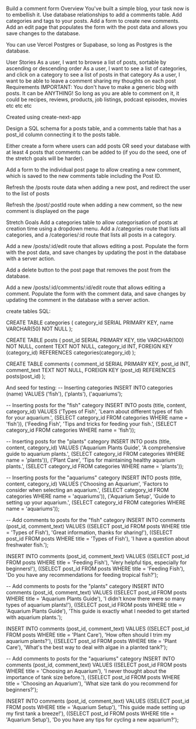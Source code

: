 Build a comment form
Overview
You've built a simple blog, your task now is to embellish it. Use database relationships to add a comments table. Add categories and tags to your posts. Add a form to create new comments. Add an edit page that populates the form with the post data and allows you save changes to the database.

You can use Vercel Postgres or Supabase, so long as Postgres is the database.

User Stories
As a user, I want to browse a list of posts, sortable by ascending or descending order
As a user, I want to see a list of categories, and click on a category to see a list of posts in that category
As a user, I want to be able to leave a comment sharing my thoughts on each post
Requirements
IMPORTANT: You don't have to make a generic blog with posts. It can be ANYTHING! So long as you are able to comment on it, it could be recipes, reviews, products, job listings, podcast episodes, movies etc etc etc

Created using create-next-app

Design a SQL schema for a posts table, and a comments table that has a post_id column connecting it to the posts table.

Either create a form where users can add posts OR seed your database with at least 4 posts that comments can be added to (if you do the seed, one of the stretch goals will be harder).

Add a form to the individual post page to allow creating a new comment, which is saved to the new comments table including the Post ID.

Refresh the /posts route data when adding a new post, and redirect the user to the list of posts

Refresh the /post/:postId route when adding a new comment, so the new comment is displayed on the page

Stretch Goals
Add a categories table to allow categorisation of posts at creation time using a dropdown menu. Add a /categories route that lists all categories, and a /categories/:id route that lists all posts in a category.

Add a new /posts/:id/edit route that allows editing a post. Populate the form with the post data, and save changes by updating the post in the database with a server action.

Add a delete button to the post page that removes the post from the database.

Add a new /posts/:id/comments/:id/edit route that allows editing a comment. Populate the form with the comment data, and save changes by updating the comment in the database with a server action.


create tables SQL:

CREATE TABLE categories (
    category_id SERIAL PRIMARY KEY,
    name VARCHAR(50) NOT NULL
);

CREATE TABLE posts (
    post_id SERIAL PRIMARY KEY,
    title VARCHAR(100) NOT NULL,
    content TEXT NOT NULL,
    category_id INT,
    FOREIGN KEY (category_id) REFERENCES categories(category_id)
);

CREATE TABLE comments (
    comment_id SERIAL PRIMARY KEY,
    post_id INT,
    comment_text TEXT NOT NULL,
    FOREIGN KEY (post_id) REFERENCES posts(post_id)
);

And seed for testing:
-- Inserting categories
INSERT INTO categories (name) VALUES ('fish'), ('plants'), ('aquariums');

-- Inserting posts for the "fish" category
INSERT INTO posts (title, content, category_id) 
VALUES 
('Types of Fish', 'Learn about different types of fish for your aquarium.', (SELECT category_id FROM categories WHERE name = 'fish')),
('Feeding Fish', 'Tips and tricks for feeding your fish.', (SELECT category_id FROM categories WHERE name = 'fish'));

-- Inserting posts for the "plants" category
INSERT INTO posts (title, content, category_id) 
VALUES 
('Aquarium Plants Guide', 'A comprehensive guide to aquarium plants.', (SELECT category_id FROM categories WHERE name = 'plants')),
('Plant Care', 'Tips for maintaining healthy aquarium plants.', (SELECT category_id FROM categories WHERE name = 'plants'));

-- Inserting posts for the "aquariums" category
INSERT INTO posts (title, content, category_id) 
VALUES 
('Choosing an Aquarium', 'Factors to consider when selecting an aquarium.', (SELECT category_id FROM categories WHERE name = 'aquariums')),
('Aquarium Setup', 'Guide to setting up your aquarium.', (SELECT category_id FROM categories WHERE name = 'aquariums'));

-- Add comments to posts for the "fish" category
INSERT INTO comments (post_id, comment_text) 
VALUES 
((SELECT post_id FROM posts WHERE title = 'Types of Fish'), 'Great information, thanks for sharing!'),
((SELECT post_id FROM posts WHERE title = 'Types of Fish'), 'I have a question about freshwater fish.');

INSERT INTO comments (post_id, comment_text) 
VALUES 
((SELECT post_id FROM posts WHERE title = 'Feeding Fish'), 'Very helpful tips, especially for beginners!'),
((SELECT post_id FROM posts WHERE title = 'Feeding Fish'), 'Do you have any recommendations for feeding tropical fish?');

-- Add comments to posts for the "plants" category
INSERT INTO comments (post_id, comment_text) 
VALUES 
((SELECT post_id FROM posts WHERE title = 'Aquarium Plants Guide'), 'I didn't know there were so many types of aquarium plants!'),
((SELECT post_id FROM posts WHERE title = 'Aquarium Plants Guide'), 'This guide is exactly what I needed to get started with aquarium plants.');

INSERT INTO comments (post_id, comment_text) 
VALUES 
((SELECT post_id FROM posts WHERE title = 'Plant Care'), 'How often should I trim my aquarium plants?'),
((SELECT post_id FROM posts WHERE title = 'Plant Care'), 'What's the best way to deal with algae in a planted tank?');

-- Add comments to posts for the "aquariums" category
INSERT INTO comments (post_id, comment_text) 
VALUES 
((SELECT post_id FROM posts WHERE title = 'Choosing an Aquarium'), 'I never thought about the importance of tank size before.'),
((SELECT post_id FROM posts WHERE title = 'Choosing an Aquarium'), 'What size tank do you recommend for beginners?');

INSERT INTO comments (post_id, comment_text) 
VALUES 
((SELECT post_id FROM posts WHERE title = 'Aquarium Setup'), 'This guide made setting up my first tank a breeze!'),
((SELECT post_id FROM posts WHERE title = 'Aquarium Setup'), 'Do you have any tips for cycling a new aquarium?');
